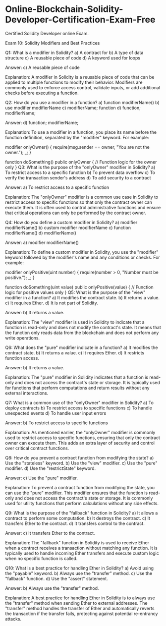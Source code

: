 # Online-Blockchain-Solidity-Developer-Certification-Exam-Free
Certified Solidity Developer online Exam.


Exam 10: Solidity Modifiers and Best Practices

Q1: What is a modifier in Solidity?
a) A contract for
b) A type of data structure
c) A reusable piece of code
d) A keyword used for loops

Answer: c) A reusable piece of code

Explanation: A modifier in Solidity is a reusable piece of code that can be applied to multiple functions to modify their behavior. Modifiers are commonly used to enforce access control, validate inputs, or add additional checks before executing a function.

Q2: How do you use a modifier in a function?
a) function modifierName()
b) use modifier modifierName
c) modifierName; function
d) function; modifierName;

Answer: d) function; modifierName;

Explanation: To use a modifier in a function, you place its name before the function definition, separated by the "modifier" keyword. For example:

modifier onlyOwner() {
    require(msg.sender == owner, "You are not the owner.");
    _;
}

function doSomething() public onlyOwner {
    // Function logic for the owner only
}
Q3: What is the purpose of the "onlyOwner" modifier in Solidity?
a) To restrict access to a specific function
b) To prevent data overflow
c) To verify the transaction sender's address
d) To add security to a contract

Answer: a) To restrict access to a specific function

Explanation: The "onlyOwner" modifier is a common use case in Solidity to restrict access to specific functions so that only the contract owner can execute them. It is often used to control administrative functions and ensure that critical operations can only be performed by the contract owner.

Q4: How do you define a custom modifier in Solidity?
a) modifier modifierName()
b) custom modifier modifierName
c) function modifierName()
d) modifierName()

Answer: a) modifier modifierName()

Explanation: To define a custom modifier in Solidity, you use the "modifier" keyword followed by the modifier's name and any conditions or checks. For example:


modifier onlyPositive(uint number) {
    require(number > 0, "Number must be positive.");
    _;
}

function doSomething(uint value) public onlyPositive(value) {
    // Function logic for positive values only
}
Q5: What is the purpose of the "view" modifier in a function?
a) It modifies the contract state.
b) It returns a value.
c) It requires Ether.
d) It is not part of Solidity.

Answer: b) It returns a value.

Explanation: The "view" modifier is used in Solidity to indicate that a function is read-only and does not modify the contract's state. It means that the function only reads data from the blockchain and does not perform any write operations.

Q6: What does the "pure" modifier indicate in a function?
a) It modifies the contract state.
b) It returns a value.
c) It requires Ether.
d) It restricts function access.

Answer: b) It returns a value.

Explanation: The "pure" modifier in Solidity indicates that a function is read-only and does not access the contract's state or storage. It is typically used for functions that perform computations and return results without any external interactions.

Q7: What is a common use of the "onlyOwner" modifier in Solidity?
a) To deploy contracts
b) To restrict access to specific functions
c) To handle unexpected events
d) To handle user input errors

Answer: b) To restrict access to specific functions

Explanation: As mentioned earlier, the "onlyOwner" modifier is commonly used to restrict access to specific functions, ensuring that only the contract owner can execute them. This adds an extra layer of security and control over critical contract functions.

Q8: How do you prevent a contract function from modifying the state?
a) Use the "stateless" keyword.
b) Use the "view" modifier.
c) Use the "pure" modifier.
d) Use the "restrictState" keyword.

Answer: c) Use the "pure" modifier.

Explanation: To prevent a contract function from modifying the state, you can use the "pure" modifier. This modifier ensures that the function is read-only and does not access the contract's state or storage. It is commonly used for utility functions that perform calculations without any side effects.

Q9: What is the purpose of the "fallback" function in Solidity?
a) It allows a contract to perform some computation.
b) It destroys the contract.
c) It transfers Ether to the contract.
d) It transfers control to the contract.

Answer: c) It transfers Ether to the contract.

Explanation: The "fallback" function in Solidity is used to receive Ether when a contract receives a transaction without matching any function. It is typically used to handle incoming Ether transfers and execute custom logic when no specific function is called.

Q10: What is a best practice for handling Ether in Solidity?
a) Avoid using the "payable" keyword.
b) Always use the "transfer" method.
c) Use the "fallback" function.
d) Use the "assert" statement.

Answer: b) Always use the "transfer" method.

Explanation: A best practice for handling Ether in Solidity is to always use the "transfer" method when sending Ether to external addresses. The "transfer" method handles the transfer of Ether and automatically reverts the transaction if the transfer fails, protecting against potential re-entrancy attacks.
